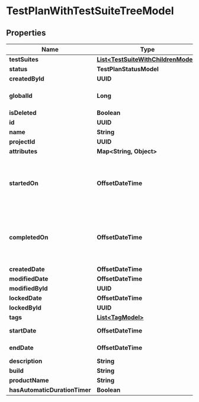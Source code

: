 

# TestPlanWithTestSuiteTreeModel


## Properties

| Name | Type | Description | Notes |
|------------ | ------------- | ------------- | -------------|
|**testSuites** | [**List&lt;TestSuiteWithChildrenModel&gt;**](TestSuiteWithChildrenModel.md) |  |  |
|**status** | **TestPlanStatusModel** |  |  |
|**createdById** | **UUID** |  |  |
|**globalId** | **Long** | Used for search Test plan |  |
|**isDeleted** | **Boolean** |  |  |
|**id** | **UUID** |  |  |
|**name** | **String** |  |  |
|**projectId** | **UUID** |  |  |
|**attributes** | **Map&lt;String, Object&gt;** |  |  |
|**startedOn** | **OffsetDateTime** | Set when test plan is starter (status changed to: In Progress) |  [optional] |
|**completedOn** | **OffsetDateTime** | set when test plan status is completed (status changed to: Completed) |  [optional] |
|**createdDate** | **OffsetDateTime** |  |  [optional] |
|**modifiedDate** | **OffsetDateTime** |  |  [optional] |
|**modifiedById** | **UUID** |  |  [optional] |
|**lockedDate** | **OffsetDateTime** |  |  [optional] |
|**lockedById** | **UUID** |  |  [optional] |
|**tags** | [**List&lt;TagModel&gt;**](TagModel.md) |  |  [optional] |
|**startDate** | **OffsetDateTime** | Used for analytics |  [optional] |
|**endDate** | **OffsetDateTime** | Used for analytics |  [optional] |
|**description** | **String** |  |  [optional] |
|**build** | **String** |  |  [optional] |
|**productName** | **String** |  |  [optional] |
|**hasAutomaticDurationTimer** | **Boolean** |  |  [optional] |



